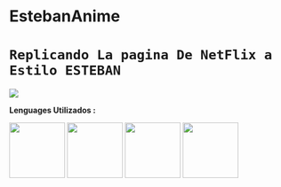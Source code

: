 # EstebanAnime
<code><h1>Replicando La pagina De NetFlix a Estilo ESTEBAN </h1></code>
<img src="https://i.postimg.cc/qkw8JmyR/Screenshot-2.png" class="img" >



**Lenguages Utilizados
 :**  

<code><img height="100" src="https://icon-library.com/images/jquery-icon/jquery-icon-21.jpg"></code>
<code><img height="100" src="https://encrypted-tbn0.gstatic.com/images?q=tbn:ANd9GcQtx9pNNIBBQIySdRljSwJ9kqmUuYzMTpow08uvmjM4xHQkD0_si-PLoZk4v4sBP3wDUTo&usqp=CAU"></code>
<code><img height="100" src="https://rapidapi.com/blog/wp-content/uploads/2018/06/logo-2582748_640.png"></code>
<code><img height="100" src="https://cdn-icons-png.flaticon.com/512/919/919826.png"></code>
